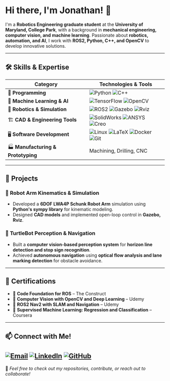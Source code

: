 # Hi there, I'm Jonathan! 👋

<!--## 🚀 About Me -->
I'm a **Robotics Engineering graduate student** at the **University of Maryland, College Park**, with a background in **mechanical engineering, computer vision, and machine learning**. Passionate about **robotics, automation, and AI**, I work with **ROS2, Python, C++, and OpenCV** to develop innovative solutions.

---

## 🛠 Skills & Expertise

| **Category** | **Technologies & Tools** |
|-------------|--------------------------|
| 🚀 **Programming** | ![Python](https://img.shields.io/badge/Python-3776AB?style=for-the-badge&logo=python&logoColor=white) ![C++](https://img.shields.io/badge/C++-00599C?style=for-the-badge&logo=c%2b%2b&logoColor=white) |
| 🧠 **Machine Learning & AI** | ![TensorFlow](https://img.shields.io/badge/TensorFlow-FF6F00?style=for-the-badge&logo=tensorflow&logoColor=white) ![OpenCV](https://img.shields.io/badge/OpenCV-5C3EE8?style=for-the-badge&logo=opencv&logoColor=white) |
| 🤖 **Robotics & Simulation** | ![ROS2](https://img.shields.io/badge/ROS2-22314E?style=for-the-badge&logo=ros&logoColor=white) ![Gazebo](https://img.shields.io/badge/Gazebo-000000?style=for-the-badge) ![Rviz](https://img.shields.io/badge/Rviz-5A5A5A?style=for-the-badge) |
| 🏗 **CAD & Engineering Tools** | ![SolidWorks](https://img.shields.io/badge/SolidWorks-FF0000?style=for-the-badge) ![ANSYS](https://img.shields.io/badge/ANSYS-FFCC00?style=for-the-badge) ![Creo](https://img.shields.io/badge/Creo-00589B?style=for-the-badge) |
| 🖥 **Software Development** | ![Linux](https://img.shields.io/badge/Linux-FCC624?style=for-the-badge&logo=linux&logoColor=black) ![LaTeX](https://img.shields.io/badge/LaTeX-008080?style=for-the-badge&logo=latex&logoColor=white) ![Docker](https://img.shields.io/badge/Docker-2496ED?style=for-the-badge&logo=docker&logoColor=white) ![Git](https://img.shields.io/badge/Git-F05032?style=for-the-badge&logo=git&logoColor=white) |
| 🏭 **Manufacturing & Prototyping** | Machining, Drilling, CNC |

---

## 🔬 Projects

### 🤖 **Robot Arm Kinematics & Simulation**
- Developed a **6DOF LWA4P Schunk Robot Arm** simulation using **Python's sympy library** for kinematic modeling.
- Designed **CAD models** and implemented open-loop control in **Gazebo, Rviz**.

### 🚗 **TurtleBot Perception & Navigation**
- Built a **computer vision-based perception system** for **horizon line detection and stop sign recognition**.
- Achieved **autonomous navigation** using **optical flow analysis and lane marking detection** for obstacle avoidance.

---

## 📜 Certifications

- 📌 **Code Foundation for ROS** – The Construct  
- 📌 **Computer Vision with OpenCV and Deep Learning** – Udemy  
- 📌 **ROS2 Nav2 with SLAM and Navigation** – Udemy  
- 📌 **Supervised Machine Learning: Regression and Classification** – Coursera  

---

## 📫 Connect with Me!
[![Email](https://img.shields.io/badge/Email-kjdeepak@umd.edu-D14836?style=for-the-badge&logo=gmail&logoColor=white)](mailto:kjdeepak@umd.edu)
[![LinkedIn](https://img.shields.io/badge/LinkedIn-JonathanDeepakKannan-0077B5?style=for-the-badge&logo=linkedin&logoColor=white)](https://www.linkedin.com/in/jonathan-deepak-kannan-4aa168292/)
[![GitHub](https://img.shields.io/badge/GitHub-jonathandeepak-181717?style=for-the-badge&logo=github&logoColor=white)](https://github.com/jonathandeepak)
---

🌟 _Feel free to check out my repositories, contribute, or reach out to collaborate!_


<!--
**jonathandeepak/jonathandeepak** is a ✨ _special_ ✨ repository because its `README.md` (this file) appears on your GitHub profile.

Here are some ideas to get you started:

- 🔭 I’m currently working on ...
- 🌱 I’m currently learning ...
- 👯 I’m looking to collabeorat on ...
- 🤔 I’m looking for help with ...
- 💬 Ask me about ...
- 📫 How to reach me: ...
- 😄 Pronouns: ...
- ⚡ Fun fact: ...
-->
